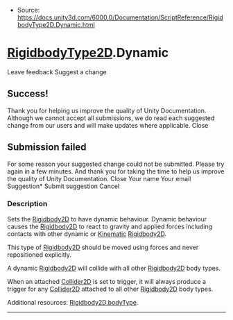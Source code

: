 * Source: https://docs.unity3d.com/6000.0/Documentation/ScriptReference/RigidbodyType2D.Dynamic.html

#  [RigidbodyType2D](https://docs.unity3d.com/6000.0/Documentation/ScriptReference/RigidbodyType2D.html).Dynamic
Leave feedback
Suggest a change
## Success!
Thank you for helping us improve the quality of Unity Documentation. Although we cannot accept all submissions, we do read each suggested change from our users and will make updates where applicable.
Close
## Submission failed
For some reason your suggested change could not be submitted. Please <a>try again</a> in a few minutes. And thank you for taking the time to help us improve the quality of Unity Documentation.
Close
Your name Your email Suggestion* Submit suggestion
Cancel
### Description
Sets the [Rigidbody2D](https://docs.unity3d.com/6000.0/Documentation/ScriptReference/Rigidbody2D.html) to have dynamic behaviour.
Dynamic behaviour causes the [Rigidbody2D](https://docs.unity3d.com/6000.0/Documentation/ScriptReference/Rigidbody2D.html) to react to gravity and applied forces including contacts with other dynamic or [Kinematic](https://docs.unity3d.com/6000.0/Documentation/ScriptReference/RigidbodyType2D.Kinematic.html) [Rigidbody2D](https://docs.unity3d.com/6000.0/Documentation/ScriptReference/Rigidbody2D.html).  
  
This type of [Rigidbody2D](https://docs.unity3d.com/6000.0/Documentation/ScriptReference/Rigidbody2D.html) should be moved using forces and never repositioned explicitly.  
  
A dynamic [Rigidbody2D](https://docs.unity3d.com/6000.0/Documentation/ScriptReference/Rigidbody2D.html) will collide with all other [Rigidbody2D](https://docs.unity3d.com/6000.0/Documentation/ScriptReference/Rigidbody2D.html) body types.  
  
When an attached [Collider2D](https://docs.unity3d.com/6000.0/Documentation/ScriptReference/Collider2D.html) is set to trigger, it will always produce a trigger for any [Collider2D](https://docs.unity3d.com/6000.0/Documentation/ScriptReference/Collider2D.html) attached to all other [Rigidbody2D](https://docs.unity3d.com/6000.0/Documentation/ScriptReference/Rigidbody2D.html) body types.  
  
Additional resources: [Rigidbody2D.bodyType](https://docs.unity3d.com/6000.0/Documentation/ScriptReference/Rigidbody2D-bodyType.html).
* * *
